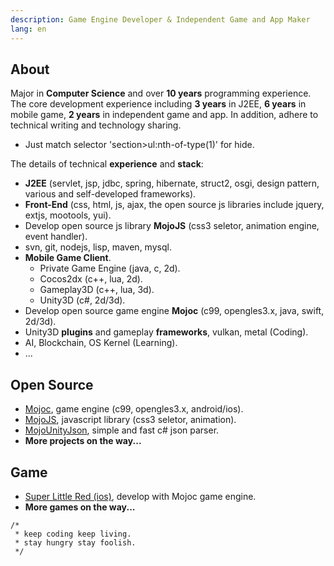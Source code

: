 ```yaml
---
description: Game Engine Developer & Independent Game and App Maker
lang: en
---
```


## About

Major in **Computer Science** and over **10 years** programming experience. The core development experience including **3 years** in J2EE, **6 years** in mobile game, **2 years** in independent game and app. In addition, adhere to technical writing and technology sharing. 

* Just match selector 'section>ul:nth-of-type(1)' for hide.

The details of technical **experience** and **stack**: 

* **J2EE** (servlet, jsp, jdbc, spring, hibernate, struct2, osgi, design pattern, various and self-developed frameworks).
* **Front-End** (css, html, js, ajax, the open source js libraries include jquery, extjs, mootools, yui).
* Develop open source js library **MojoJS** (css3 seletor, animation engine, event handler).
* svn, git, nodejs, lisp, maven, mysql.
* **Mobile Game Client**.
  * Private Game Engine (java, c, 2d).
  * Cocos2dx (c++, lua, 2d).
  * Gameplay3D (c++, lua, 3d).
  * Unity3D (c#, 2d/3d).
* Develop open source game engine **Mojoc** (c99, opengles3.x, java, swift, 2d/3d).
* Unity3D **plugins** and gameplay **frameworks**, vulkan, metal (Coding).
* AI, Blockchain, OS Kernel (Learning).
* ...

## Open Source

* [Mojoc](https://github.com/scottcgi/Mojoc), game engine (c99, opengles3.x, android/ios).
* [MojoJS](https://github.com/scottcgi/MojoJS), javascript library (css3 seletor, animation).
* [MojoUnityJson](https://github.com/scottcgi/MojoUnityJson), simple and fast c# json parser.
* **More projects on the way...**

## Game

* [Super Little Red (ios)](https://itunes.apple.com/cn/app/id1242353775), develop with Mojoc game engine.
* **More games on the way...**

```
/*
 * keep coding keep living.
 * stay hungry stay foolish.
 */ 
```
